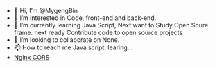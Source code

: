 - 👋 Hi, I’m @MygengBin
- 👀 I’m interested in Code, front-end and back-end.
- 🌱 I’m currently learning Java Script, Next want to Study Open Soure frame. next ready Contribute code to open source projects
- 💞️ I’m looking to collaborate on None.
- 📫 How to reach me Java script. learing...
- [Nginx CORS](./nginx跨域)
<!---
MygengBin/MygengBin is a ✨ special ✨ repository because its `README.md` (this file) appears on your GitHub profile.
You can click the Preview link to take a look at your changes.
--->
